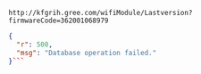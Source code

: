 `http://kfgrih.gree.com/wifiModule/Lastversion?firmwareCode=362001068979`

```json
{
  "r": 500,
  "msg": "Database operation failed."
}```